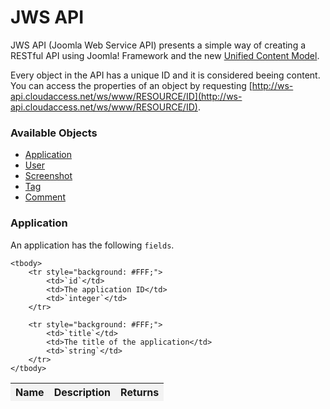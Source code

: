 JWS API
===============

JWS API (Joomla Web Service API) presents a simple way of creating a RESTful API using Joomla! Framework and the new [Unified Content Model](https://github.com/stefanneculai/joomla-platform/tree/content "Unified Content Model").

Every object in the API has a unique ID and it is considered beeing content. You can access the properties of an object by requesting [http://ws-api.cloudaccess.net/ws/www/RESOURCE/ID](http://ws-api.cloudaccess.net/ws/www/RESOURCE/ID). 


### Available Objects ###
+ [Application](#application)
+ [User](#user)	
+ [Screenshot](#screenshot)
+ [Tag](#tag)
+ [Comment](#tag)


### Application ##

An application has the following `fields`.
<table>
	<thead style="text-weight: bold;">
		<tr style="background: #F3F3F3;">
			<th>Name</th>
			<th>Description</th>
			<th>Returns</th>
		</tr>
	</thead>
		
	<tbody>
		<tr style="background: #FFF;">
			<td>`id`</td>
			<td>The application ID</td>
			<td>`integer`</td>
		</tr>
		
		<tr style="background: #FFF;">
			<td>`title`</td>
			<td>The title of the application</td>
			<td>`string`</td>
		</tr>
	</tbody>
</table>